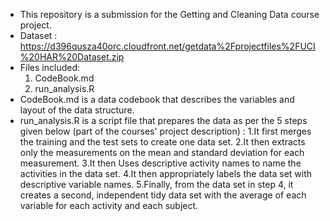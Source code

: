 - This repository is a submission for the Getting and Cleaning Data course project.
- Dataset : https://d396qusza40orc.cloudfront.net/getdata%2Fprojectfiles%2FUCI%20HAR%20Dataset.zip
- Files included:
    1. CodeBook.md
    2. run_analysis.R
- CodeBook.md is a data codebook that describes the variables and layout of the data structure.
- run_analysis.R is a script file that prepares the data as per the 5 steps given below (part of the courses' project description) : 
    1.It first merges the training and the test sets to create one data set.
    2.It then extracts only the measurements on the mean and standard deviation for each measurement.
    3.It then Uses descriptive activity names to name the activities in the data set.
    4.It then appropriately labels the data set with descriptive variable names.
    5.Finally, from the data set in step 4, it creates a second, independent tidy data set with the average of each variable for each             activity and each subject.
